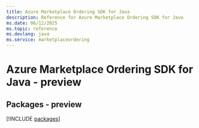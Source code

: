 ```yaml
---
title: Azure Marketplace Ordering SDK for Java
description: Reference for Azure Marketplace Ordering SDK for Java
ms.date: 06/12/2025
ms.topic: reference
ms.devlang: java
ms.service: marketplaceordering
---
```

# Azure Marketplace Ordering SDK for Java - preview
## Packages - preview
[!INCLUDE [packages](marketplace-ordering-index.md)]